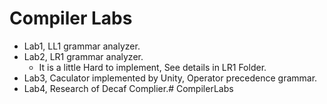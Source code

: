 # Compiler Labs
- Lab1, LL1 grammar analyzer.
- Lab2, LR1 grammar analyzer.
  - It is a little Hard to implement, See details in LR1 Folder.
- Lab3, Caculator implemented by Unity, Operator precedence grammar.
- Lab4, Research of Decaf Complier.# CompilerLabs
